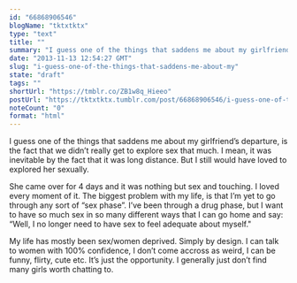 ```yaml
---
id: "66868906546"
blogName: "tktxtktx"
type: "text"
title: ""
summary: "I guess one of the things that saddens me about my girlfriend's departure, is the fact that we didn't really get to explore sex..."
date: "2013-11-13 12:54:27 GMT"
slug: "i-guess-one-of-the-things-that-saddens-me-about-my"
state: "draft"
tags: ""
shortUrl: "https://tmblr.co/ZB1w8q_Hieeo"
postUrl: "https://tktxtktx.tumblr.com/post/66868906546/i-guess-one-of-the-things-that-saddens-me-about-my"
noteCount: "0"
format: "html"
---
```


I guess one of the things that saddens me about my girlfriend’s departure, is the fact that we didn’t really get to explore sex that much. I mean, it was inevitable by the fact that it was long distance. But I still would have loved to explored her sexually.

She came over for 4 days and it was nothing but sex and touching. I loved every moment of it. The biggest problem with my life, is that I’m yet to go through any sort of “sex phase”. I’ve been through a drug phase, but I want to have so much sex in so many different ways that I can go home and say: “Well, I no longer need to have sex to feel adequate about myself." 

My life has mostly been sex/women deprived. Simply by design. I can talk to women with 100% confidence, I don’t come accross as weird, I can be funny, flirty, cute etc. It’s just the opportunity. I generally just don’t find many girls worth chatting to.